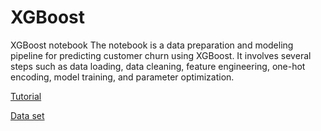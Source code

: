 # XGBoost
XGBoost notebook
The notebook is a data preparation and modeling pipeline for predicting customer churn using 
XGBoost. 
It involves several steps such as data loading, data cleaning, feature engineering, one-hot encoding, model training, and parameter optimization.

[Tutorial](https://www.youtube.com/watch?v=GrJP9FLV3FE&ab_channel=StatQuestwithJoshStarmer)

[Data set](https://www.kaggle.com/datasets/yeanzc/telco-customer-churn-ibm-dataset)
